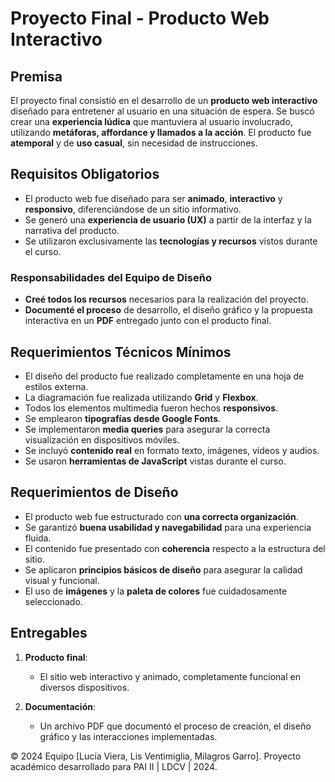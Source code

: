 # Proyecto Final - Producto Web Interactivo

## Premisa

El proyecto final consistió en el desarrollo de un **producto web interactivo** diseñado para entretener al usuario en una situación de espera. 
Se buscó crear una **experiencia lúdica** que mantuviera al usuario involucrado, utilizando **metáforas, affordance y llamados a la acción**. 
El producto fue **atemporal** y de **uso casual**, sin necesidad de instrucciones.

## Requisitos Obligatorios

- El producto web fue diseñado para ser **animado**, **interactivo** y **responsivo**, diferenciándose de un sitio informativo.
- Se generó una **experiencia de usuario (UX)** a partir de la interfaz y la narrativa del producto.
- Se utilizaron exclusivamente las **tecnologías y recursos** vistos durante el curso.

### Responsabilidades del Equipo de Diseño

- **Creé todos los recursos** necesarios para la realización del proyecto.
- **Documenté el proceso** de desarrollo, el diseño gráfico y la propuesta interactiva en un **PDF** entregado junto con el producto final.

## Requerimientos Técnicos Mínimos

- El diseño del producto fue realizado completamente en una hoja de estilos externa.
- La diagramación fue realizada utilizando **Grid** y **Flexbox**.
- Todos los elementos multimedia fueron hechos **responsivos**.
- Se emplearon **tipografías desde Google Fonts**.
- Se implementaron **media queries** para asegurar la correcta visualización en dispositivos móviles.
- Se incluyó **contenido real** en formato texto, imágenes, videos y audios.
- Se usaron **herramientas de JavaScript** vistas durante el curso.

## Requerimientos de Diseño

- El producto web fue estructurado con **una correcta organización**.
- Se garantizó **buena usabilidad y navegabilidad** para una experiencia fluida.
- El contenido fue presentado con **coherencia** respecto a la estructura del sitio.
- Se aplicaron **principios básicos de diseño** para asegurar la calidad visual y funcional.
- El uso de **imágenes** y la **paleta de colores** fue cuidadosamente seleccionado.

## Entregables

1. **Producto final**:
   - El sitio web interactivo y animado, completamente funcional en diversos dispositivos.
   
2. **Documentación**:
   - Un archivo PDF que documentó el proceso de creación, el diseño gráfico y las interacciones implementadas.


© 2024 Equipo [Lucía Viera, Lis Ventimiglia, Milagros Garro]. Proyecto académico desarrollado para PAI II | LDCV | 2024.
